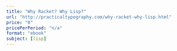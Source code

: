 ```yaml
---
title: "Why Racket? Why Lisp?"
url: "http://practicaltypography.com/why-racket-why-lisp.html"
price: "0"
pricePerPeriod: "n/a"
format: "ebook"
subject: [lisp]
---
```

